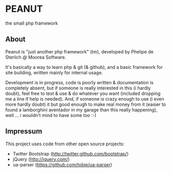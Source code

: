 PEANUT
======
the small php framework

About
-----
Peanut is "just another php framework" (tm), developed by Phelipe de Sterlich @ Moorea Software.

It's basically a way to learn php & git (& github), and a basic framework for site building, written mainly for internal usage.

Development is in progress, code is poorly written & documentation is completely absent, but if someone is really interested in this (i hardly doubt), feel free to test & use & do whatever you want (included dropping me a line if help is needed). And, if someone is crazy enough to use (i even more hardly doubt) it but good enough to make real money from it (easier to found a lamborghini aventador in my garage than this really happening), well ... i wouldn't mind to have some too :-)

Impressum
---------
This project uses code from other open source projects:
* Twitter Bootstrap (http://twitter.github.com/bootstrap/)
* jQuery (http://jquery.com/)
* ua-parser (https://github.com/tobie/ua-parser)